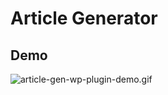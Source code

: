 # Article Generator

## Demo
![article-gen-wp-plugin-demo.gif](https://s2.gifyu.com/images/article-gen-wp-plugin-demo.gif)